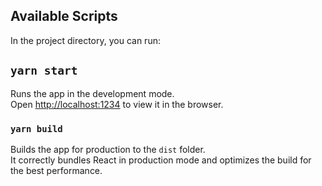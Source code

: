 ## Available Scripts

In the project directory, you can run:

## `yarn start`

Runs the app in the development mode.<br>
Open [http://localhost:1234](http://localhost:1234) to view it in the browser.

### `yarn build`

Builds the app for production to the `dist` folder.<br>
It correctly bundles React in production mode and optimizes the build for the best performance.
